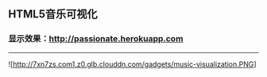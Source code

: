 
## HTML5音乐可视化



### 显示效果：http://passionate.herokuapp.com



---


![http://7xn7zs.com1.z0.glb.clouddn.com/gadgets/music-visualization.PNG]
 